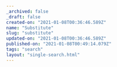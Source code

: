 ```yaml
---
_archived: false
_draft: false
created-on: "2021-01-08T00:36:46.589Z"
name: "Substitute"
slug: "substitute"
updated-on: "2021-01-08T00:36:46.589Z"
published-on: "2021-01-08T00:49:14.079Z"
tags: "search"
layout: "single-search.html"
---
```



